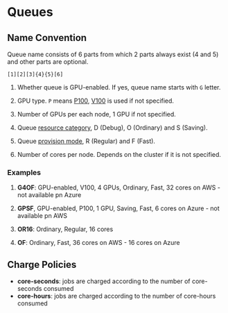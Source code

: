 # Queues

## Name Convention

Queue name consists of 6 parts from which 2 parts always exist (4 and 5) and other parts are optional.

```
[1][2][3]{4}{5}[6]
```

1. Whether queue is GPU-enabled. If yes, queue name starts with `G` letter.

2. GPU type. `P` means [P100](overview/#gpu-types), [V100](overview/#gpu-types) is used if not specified.

3. Number of GPUs per each node, 1 GPU if not specified.

4. Queue [resource category](category.md*resource-categories), D (Debug), O (Ordinary) and S (Saving).

5. Queue [provision mode](category.md*provision-modes), R (Regular) and F (Fast).

6. Number of cores per node. Depends on the cluster if it is not specified.

### Examples

1. **G4OF**: GPU-enabled, V100, 4 GPUs, Ordinary, Fast, 32 cores on AWS - not available pn Azure

2. **GPSF**, GPU-enabled, P100, 1 GPU, Saving, Fast, 6 cores on Azure - not available pn AWS

3. **OR16**: Ordinary, Regular, 16 cores

4. **OF**: Ordinary, Fast, 36 cores on AWS - 16 cores on Azure

## Charge Policies

- **core-seconds**: jobs are charged according to the number of core-seconds consumed
- **core-hours**: jobs are charged according to the number of core-hours consumed
